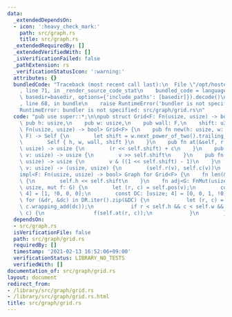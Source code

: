 ```yaml
---
data:
  _extendedDependsOn:
  - icon: ':heavy_check_mark:'
    path: src/graph.rs
    title: src/graph.rs
  _extendedRequiredBy: []
  _extendedVerifiedWith: []
  _isVerificationFailed: false
  _pathExtension: rs
  _verificationStatusIcon: ':warning:'
  attributes: {}
  bundledCode: "Traceback (most recent call last):\n  File \"/opt/hostedtoolcache/Python/3.9.1/x64/lib/python3.9/site-packages/onlinejudge_verify/documentation/build.py\"\
    , line 71, in _render_source_code_stat\n    bundled_code = language.bundle(stat.path,\
    \ basedir=basedir, options={'include_paths': [basedir]}).decode()\n  File \"/opt/hostedtoolcache/Python/3.9.1/x64/lib/python3.9/site-packages/onlinejudge_verify/languages/user_defined.py\"\
    , line 68, in bundle\n    raise RuntimeError('bundler is not specified: {}'.format(path.as_posix()))\n\
    RuntimeError: bundler is not specified: src/graph/grid.rs\n"
  code: "pub use super::*;\n\npub struct Grid<F: Fn(usize, usize) -> bool> {\n   \
    \ pub h: usize,\n    pub w: usize,\n    pub wall: F,\n    shift: u32,\n}\n\nimpl<F:\
    \ Fn(usize, usize) -> bool> Grid<F> {\n    pub fn new(h: usize, w: usize, wall:\
    \ F) -> Self {\n        let shift = w.next_power_of_two().trailing_zeros();\n\
    \        Self { h, w, wall, shift }\n    }\n    pub fn at(&self, r: usize, c:\
    \ usize) -> usize {\n        (r << self.shift) + c\n    }\n    pub fn r(&self,\
    \ v: usize) -> usize {\n        v >> self.shift\n    }\n    pub fn c(&self, v:\
    \ usize) -> usize {\n        v & ((1 << self.shift) - 1)\n    }\n    pub fn pos(&self,\
    \ v: usize) -> (usize, usize) {\n        (self.r(v), self.c(v))\n    }\n}\n\n\
    impl<F: Fn(usize, usize) -> bool> Graph for Grid<F> {\n    fn len(&self) -> usize\
    \ {\n        self.h << self.shift\n    }\n    fn adj<G: FnMut(usize)>(&self, v:\
    \ usize, mut f: G) {\n        let (r, c) = self.pos(v);\n        const DR: [usize;\
    \ 4] = [1, !0, 0, 0];\n        const DC: [usize; 4] = [0, 0, 1, !0];\n       \
    \ for (&dr, &dc) in DR.iter().zip(&DC) {\n            let (r, c) = (r.wrapping_add(dr),\
    \ c.wrapping_add(dc));\n            if r < self.h && c < self.w && !(self.wall)(r,\
    \ c) {\n                f(self.at(r, c));\n            }\n        }\n    }\n}\n"
  dependsOn:
  - src/graph.rs
  isVerificationFile: false
  path: src/graph/grid.rs
  requiredBy: []
  timestamp: '2021-02-13 16:52:06+09:00'
  verificationStatus: LIBRARY_NO_TESTS
  verifiedWith: []
documentation_of: src/graph/grid.rs
layout: document
redirect_from:
- /library/src/graph/grid.rs
- /library/src/graph/grid.rs.html
title: src/graph/grid.rs
---
```

